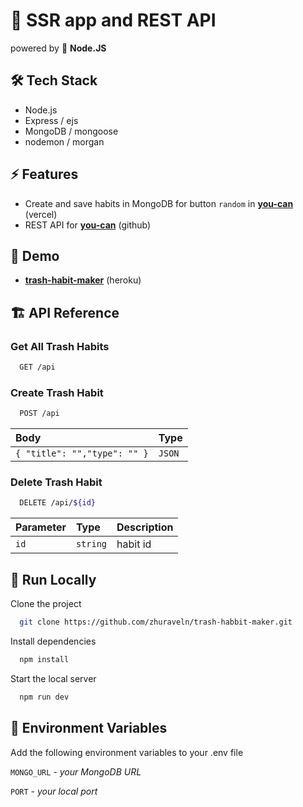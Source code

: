 # 🌝 SSR app and REST API

powered by 💚 **Node.JS**

## 🛠 Tech Stack

- Node.js
- Express / ejs
- MongoDB / mongoose
- nodemon / morgan

## ⚡️ Features

- Create and save habits in MongoDB for button `random` in **[you-can](https://you-can.vercel.app/)** (vercel)
- REST API for **[you-can](https://github.com/zhuraveln/you_can)** (github)

## 👀 Demo

- **[trash-habit-maker](https://trash-habbits-maker.herokuapp.com/)** (heroku)

## 🏗 API Reference

### Get All Trash Habits

```bash
  GET /api
```

### Create Trash Habit

```bash
  POST /api
```

| Body                         | Type   |
| :--------------------------- | :----- |
| `{ "title": "","type": "" }` | `JSON` |

### Delete Trash Habit

```bash
  DELETE /api/${id}
```

| Parameter | Type     | Description |
| :-------- | :------- | :---------- |
| `id`      | `string` | habit id    |

## 🚚 Run Locally

Clone the project

```bash
  git clone https://github.com/zhuraveln/trash-habbit-maker.git
```

Install dependencies

```bash
  npm install
```

Start the local server

```bash
  npm run dev
```

## 🔐 Environment Variables

Add the following environment variables to your .env file

`MONGO_URL` - _your MongoDB URL_

`PORT` - _your local port_
